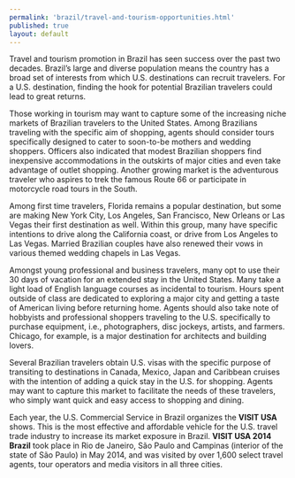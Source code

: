 ```yaml
---
permalink: 'brazil/travel-and-tourism-opportunities.html'
published: true
layout: default
---
```

Travel and tourism promotion in Brazil has seen success over the past two decades. Brazil’s large and diverse population means the country has a broad set of interests from which U.S. destinations can recruit travelers. For a U.S. destination, finding the hook for potential Brazilian travelers could lead to great returns.

Those working in tourism may want to capture some of the increasing niche markets of Brazilian travelers to the United States. Among Brazilians traveling with the specific aim of shopping, agents should consider tours specifically designed to cater to soon-to-be mothers and wedding shoppers. Officers also indicated that modest Brazilian shoppers find inexpensive accommodations in the outskirts of major cities and even take advantage of outlet shopping. Another growing market is the adventurous traveler who aspires to trek the famous Route 66 or participate in motorcycle road tours in the South.

Among first time travelers, Florida remains a popular destination, but some are making New York City, Los Angeles, San Francisco, New Orleans or Las Vegas their first destination as well. Within this group, many have specific intentions to drive along the California coast, or drive from Los Angeles to Las Vegas. Married Brazilian couples have also renewed their vows in various themed wedding chapels in Las Vegas.

Amongst young professional and business travelers, many opt to use their 30 days of vacation for an extended stay in the United States. Many take a light load of English language courses as incidental to tourism. Hours spent outside of class are dedicated to exploring a major city and getting a taste of American living before returning home. Agents should also take note of hobbyists and professional shoppers traveling to the U.S. specifically to purchase equipment, i.e., photographers, disc jockeys, artists, and farmers. Chicago, for example, is a major destination for architects and building lovers.

Several Brazilian travelers obtain U.S. visas with the specific purpose of transiting to destinations in Canada, Mexico, Japan and Caribbean cruises with the intention of adding a quick stay in the U.S. for shopping. Agents may want to capture this market to facilitate the needs of these travelers, who simply want quick and easy access to shopping and dining.

Each year, the U.S. Commercial Service in Brazil organizes the **VISIT USA** shows. This is the most effective and affordable vehicle for the U.S. travel trade industry to increase its market exposure in Brazil. **VISIT USA 2014 Brazil** took place in Rio de Janeiro, São Paulo and Campinas (interior of the state of São Paulo) in May 2014, and was visited by over 1,600 select travel agents, tour operators and media visitors in all three cities.
